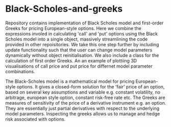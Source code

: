 # Black-Scholes-and-greeks
Repository contains implementation of Black Scholes model and first-order Greeks for pricing European-style options. Here we combine the expressions involed in calculating 'call' and 'put' options using the Black Scholes model into a single object, massively streamlining the code provided in other repoisitories. We take this one step further by including update functionality such that the user can change model parameters dynamically without object reinitialisation. We also include a class for the calculation of first order Greeks. An an example of plottiing 3D visualisations of call price and put price for differnet model parameter combinations. 

The Black-Scholes model is a mathematical model for pricing European-style options. It gives a closed-form solution for the 'fair' price of an option, based on several key assumptions and variable e.g. constant volatility, no arbitrage, european style option, constant risk-free rate etc. The Greeks are measures of sensitivity of the price of a derivative instrument e.g. an option. They are essentially just partial derivatives with respect to the underlying model parameters. Inspecting the greeks allows us to manage and hedge risk associated with options. 



